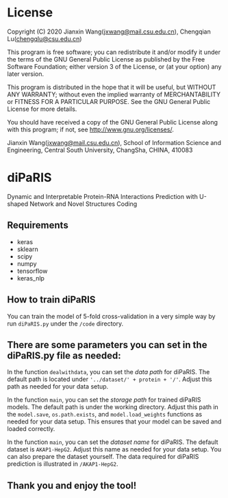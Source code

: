# License

Copyright (C) 2020 Jianxin Wang(jxwang@mail.csu.edu.cn), Chengqian Lu(chengqlu@csu.edu.cn)

This program is free software; you can redistribute it and/or modify it under the terms of the GNU General Public License as published by the Free Software Foundation; either version 3 of the License, or (at your option) any later version.

This program is distributed in the hope that it will be useful, but WITHOUT ANY WARRANTY; without even the implied warranty of MERCHANTABILITY or FITNESS FOR A PARTICULAR PURPOSE. See the GNU General Public License for more details.

You should have received a copy of the GNU General Public License along with this program; if not, see <http://www.gnu.org/licenses/>.

Jianxin Wang(jxwang@mail.csu.edu.cn), School of Information Science and Engineering, Central South University, ChangSha, CHINA, 410083


# diPaRIS
Dynamic and Interpretable Protein-RNA Interactions Prediction with U-shaped Network and Novel Structures Coding

## Requirements
- keras
- sklearn
- scipy
- numpy
- tensorflow
- keras_nlp

##  How to train diPaRIS
You can train the model of 5-fold cross-validation in a very simple way by run `diPaRIS.py` under the `/code` directory.

## There are some parameters you can set in the diPaRIS.py file as needed:
In the function `dealwithdata`, you can set the *data path* for diPaRIS. The default path is located under `'../dataset/' + protein + '/'`. Adjust this path as needed for your data setup. 

In the function `main`, you can set the *storage path* for trained diPaRIS models. The default path is under the working directory. Adjust this path in the `model.save`, `os.path.exists`, and `model.load_weights` functions as needed for your data setup. This ensures that your model can be saved and loaded correctly.

In the function `main`, you can set the *dataset name* for diPaRIS. The default dataset is `AKAP1-HepG2`. Adjust this name as needed for your data setup. You can also prepare the dataset yourself. The data required for diPaRIS prediction is illustrated in `/AKAP1-HepG2`.

## Thank you and enjoy the tool!
